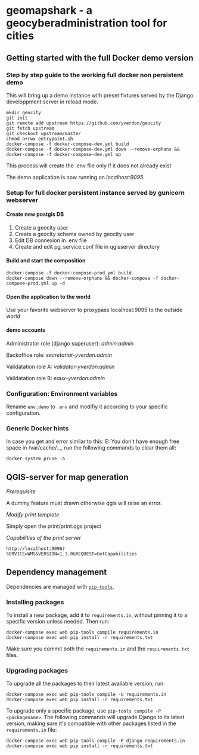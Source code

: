 # geomapshark - a geocyberadministration tool for cities

## Getting started with the full Docker demo version

### Step by step guide to the working full docker non persistent demo

This will bring up a demo instance with preset fixtures served by the
Django developpment server in reload mode.

```
mkdir geocity
git init
git remote add upstream https://github.com/yverdon/geocity
git fetch upstream
git checkout upstream/master
chmod a+rwx entrypoint.sh
docker-compose -f docker-compose-dev.yml build
docker-compose -f docker-compose-dev.yml down --remove-orphans && docker-compose -f docker-compose-dev.yml up
```

This process will create the .env file only if it does not already exist

The demo application is now running on _localhost:9095_

### Setup for full docker persistent instance served by gunicorn webserver

#### Create new postgis DB

1. Create a geocity user
2. Create a geocity schema owned by geocity user
3. Edit DB connexion in .env file
4. Create and edit pg_service.conf file in qgisserver directory

#### Build and start the composition

```
docker-compose -f docker-compose-prod.yml build
docker-compose down --remove-orphans && docker-compose -f docker-compose-prod.yml up -d
```

#### Open the application to the world

Use your favorite webserver to proxypass localhost:9095 to the outside world

#### demo accounts

Administrator role (django superuser):
_admin:admin_

Backoffice role:
_secretariat-yverdon:admin_

Validatation role A:
_validator-yverdon:admin_

Validatation role B:
_eaux-yverdon:admin_

### Configuration: Environment variables

Rename `env.demo` to `.env` and modifiy it according to your specific configuration.

### Generic Docker hints

In case you get and error similar to this: E: You don't have enough free space in /var/cache/...,
run the following commands to clear them all:

```
docker system prune -a
```

## QGIS-server for map generation

_Prerequisite_

A dummy feature must drawn otherwise qgis will raise an error.

_Modify print template_

Simply open the print/print.qgs project

_Capabilities of the print server_

```
http://localhost:9096?SERVICE=WMS&VERSION=1.3.0&REQUEST=GetCapabilities
```

## Dependency management

Dependencies are managed with [`pip-tools`](https://github.com/jazzband/pip-tools).

### Installing packages

To install a new package, add it to `requirements.in`, without pinning it to a
specific version unless needed. Then run:

```
docker-compose exec web pip-tools compile requirements.in
docker-compose exec web pip install -r requirements.txt
```

Make sure you commit both the `requirements.in` and the `requirements.txt` files.

### Upgrading packages

To upgrade all the packages to their latest available version, run:

```
docker-compose exec web pip-tools compile -U requirements.in
docker-compose exec web pip install -r requirements.txt
```

To upgrade only a specific package, use `pip-tools compile -P <packagename>`.
The following commands will upgrade Django to its latest version, making sure
it's compatible with other packages listed in the `requirements.in` file:

```
docker-compose exec web pip-tools compile -P django requirements.in
docker-compose exec web pip install -r requirements.txt
```
